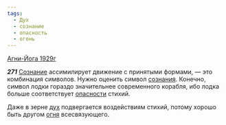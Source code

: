 ```yaml
---
tags:
  - Дух
  - сознание
  - опасность
  - огонь
---
```


[Агни-Йога 1929г](https://127.0.0.1:4002/agni/1929)

___271___
[Сознание](../../../tags/#сознание) ассимилирует движение с принятыми формами, — это комбинация символов. Нужно оценить символ [сознания](../../../tags/#сознание). Конечно, символ лодки гораздо значительнее современного корабля, ибо лодка больше соответствует [опасности](../../../tags/#опасность) стихий.   

Даже в зерне [дух](../../../tags/#Дух) подвергается воздействиям стихий, потому хорошо быть другом [огня](../../../tags/#огонь) всесвязующего.